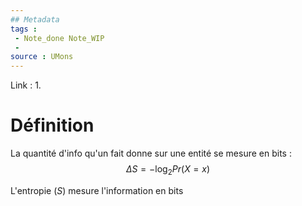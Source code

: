 ```yaml
---
## Metadata
tags : 
 - Note_done Note_WIP
 - 
source : UMons 
---
```


Link :
1.

# Définition
La quantité d'info qu'un fait donne sur une entité se mesure en bits : $$\Delta S=-\log_2 Pr(X=x)$$

L'entropie $(S)$ mesure l'information en bits